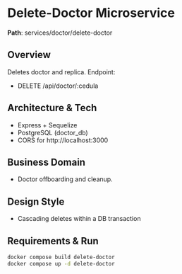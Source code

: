 # Delete-Doctor Microservice

**Path**: services/doctor/delete-doctor

## Overview
Deletes doctor and replica.
Endpoint:
- DELETE /api/doctor/:cedula

## Architecture & Tech
- Express + Sequelize
- PostgreSQL (doctor_db)
- CORS for http://localhost:3000

## Business Domain
- Doctor offboarding and cleanup.

## Design Style
- Cascading deletes within a DB transaction

## Requirements & Run
```bash
docker compose build delete-doctor
docker compose up -d delete-doctor
```
